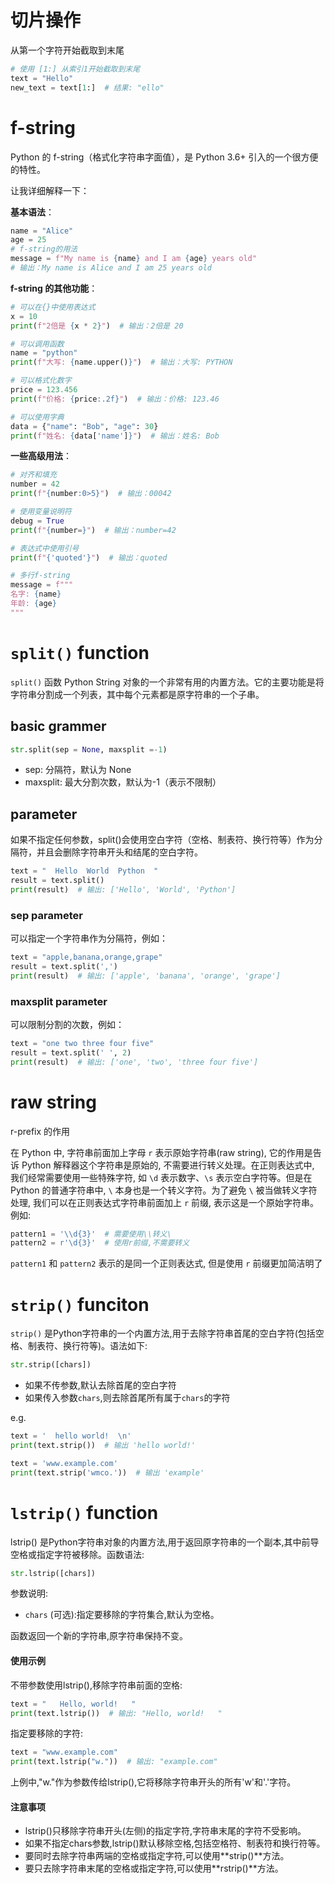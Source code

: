 # 切片操作

从第一个字符开始截取到末尾

```python
# 使用 [1:] 从索引1开始截取到末尾
text = "Hello"
new_text = text[1:]  # 结果: "ello"
```

# f-string

Python 的 f-string（格式化字符串字面值），是 Python 3.6+ 引入的一个很方便的特性。

让我详细解释一下：

**基本语法**：

```python
name = "Alice"
age = 25
# f-string的用法
message = f"My name is {name} and I am {age} years old"
# 输出：My name is Alice and I am 25 years old
```

**f-string 的其他功能**：

```python
# 可以在{}中使用表达式
x = 10
print(f"2倍是 {x * 2}")  # 输出：2倍是 20

# 可以调用函数
name = "python"
print(f"大写: {name.upper()}")  # 输出：大写: PYTHON

# 可以格式化数字
price = 123.456
print(f"价格: {price:.2f}")  # 输出：价格: 123.46

# 可以使用字典
data = {"name": "Bob", "age": 30}
print(f"姓名: {data['name']}")  # 输出：姓名: Bob
```

**一些高级用法**：

```python
# 对齐和填充
number = 42
print(f"{number:0>5}")  # 输出：00042

# 使用变量说明符
debug = True
print(f"{number=}")  # 输出：number=42

# 表达式中使用引号
print(f"{'quoted'}")  # 输出：quoted

# 多行f-string
message = f"""
名字: {name}
年龄: {age}
"""
```

# `split()` function

`split()` 函数 Python String 对象的一个非常有用的内置方法。它的主要功能是将字符串分割成一个列表，其中每个元素都是原字符串的一个子串。

## basic grammer

```python
str.split(sep = None, maxsplit =-1)
```

- sep: 分隔符，默认为 None
- maxsplit: 最大分割次数，默认为-1（表示不限制）

## parameter

如果不指定任何参数，split()会使用空白字符（空格、制表符、换行符等）作为分隔符，并且会删除字符串开头和结尾的空白字符。

```python
text = "  Hello  World  Python  "
result = text.split()
print(result)  # 输出: ['Hello', 'World', 'Python']
```

### sep parameter

可以指定一个字符串作为分隔符，例如：

```python
text = "apple,banana,orange,grape"
result = text.split(',')
print(result)  # 输出: ['apple', 'banana', 'orange', 'grape']
```

### maxsplit parameter

可以限制分割的次数，例如：

```python
text = "one two three four five"
result = text.split(' ', 2)
print(result)  # 输出: ['one', 'two', 'three four five']
```

# raw string

r-prefix 的作用

在 Python 中, 字符串前面加上字母 `r` 表示原始字符串(raw string), 它的作用是告诉 Python 解释器这个字符串是原始的, 不需要进行转义处理。在正则表达式中, 我们经常需要使用一些特殊字符, 如 `\d` 表示数字、`\s` 表示空白字符等。但是在 Python 的普通字符串中, `\` 本身也是一个转义字符。为了避免 `\` 被当做转义字符处理, 我们可以在正则表达式字符串前面加上 `r` 前缀, 表示这是一个原始字符串。例如:

```python
pattern1 = '\\d{3}'  # 需要使用\\转义\
pattern2 = r'\d{3}'  # 使用r前缀,不需要转义
```

`pattern1` 和 `pattern2` 表示的是同一个正则表达式, 但是使用 `r` 前缀更加简洁明了

# `strip()` funciton

`strip()` 是Python字符串的一个内置方法,用于去除字符串首尾的空白字符(包括空格、制表符、换行符等)。语法如下:

```python
str.strip([chars])
```

- 如果不传参数,默认去除首尾的空白字符
- 如果传入参数`chars`,则去除首尾所有属于`chars`的字符

e.g.

```python
text = '  hello world!  \n'
print(text.strip())  # 输出 'hello world!'

text = 'www.example.com'
print(text.strip('wmco.'))  # 输出 'example'
```

# `lstrip()` function

lstrip() 是Python字符串对象的内置方法,用于返回原字符串的一个副本,其中前导空格或指定字符被移除。函数语法:

```python
str.lstrip([chars])
```

参数说明:

- `chars` (可选):指定要移除的字符集合,默认为空格。

函数返回一个新的字符串,原字符串保持不变。

#### 使用示例

不带参数使用lstrip(),移除字符串前面的空格:

```python
text = "   Hello, world!   "
print(text.lstrip())  # 输出: "Hello, world!   "
```

指定要移除的字符:

```python
text = "www.example.com"
print(text.lstrip("w."))  # 输出: "example.com"
```

上例中,"w."作为参数传给lstrip(),它将移除字符串开头的所有'w'和'.'字符。

#### 注意事项

- lstrip()只移除字符串开头(左侧)的指定字符,字符串末尾的字符不受影响。
- 如果不指定chars参数,lstrip()默认移除空格,包括空格符、制表符和换行符等。
- 要同时去除字符串两端的空格或指定字符,可以使用**strip()**方法。
- 要只去除字符串末尾的空格或指定字符,可以使用**rstrip()**方法。

